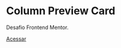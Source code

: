 # Column Preview Card
Desafio Frontend Mentor.

<a href="https://ericrdgs.github.io/Column-Preview-Card/"> Acessar </a>
